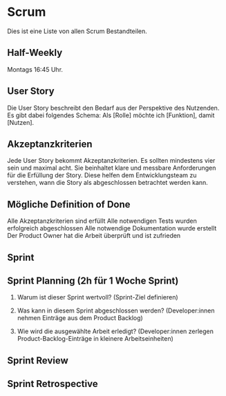 # Scrum

Dies ist eine Liste von allen Scrum Bestandteilen.

## Half-Weekly

Montags 16:45 Uhr.

## User Story

Die User Story beschreibt den Bedarf aus der Perspektive des Nutzenden. Es gibt dabei folgendes Schema:
Als [Rolle] möchte ich [Funktion], damit [Nutzen].

## Akzeptanzkriterien

Jede User Story bekommt Akzeptanzkriterien. Es sollten mindestens vier sein und maximal acht.
Sie beinhaltet klare und messbare Anforderungen für die Erfüllung der Story. Diese helfen dem Entwicklungsteam zu verstehen,
wann die Story als abgeschlossen betrachtet werden kann.

## Mögliche Definition of Done

Alle Akzeptanzkriterien sind erfüllt
Alle notwendigen Tests wurden erfolgreich abgeschlossen
Alle notwendige Dokumentation wurde erstellt
Der Product Owner hat die Arbeit überprüft und ist zufrieden

## Sprint

## Sprint Planning (2h für 1 Woche Sprint)

1. Warum ist dieser Sprint wertvoll? (Sprint-Ziel definieren)

2. Was kann in diesem Sprint abgeschlossen werden? (Developer:innen nehmen
   Einträge aus dem Product Backlog)

3. Wie wird die ausgewählte Arbeit erledigt? (Developer:innen zerlegen
   Product-Backlog-Einträge in kleinere Arbeitseinheiten)

## Sprint Review

## Sprint Retrospective

